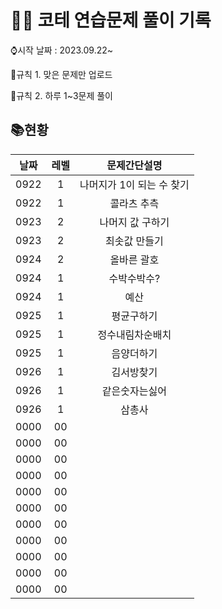 # 👩‍💻 코테 연습문제 풀이 기록

⌚시작 날짜 : 2023.09.22~

📌규칙 1. 맞은 문제만 업로드


📌규칙 2. 하루 1~3문제 풀이

## 📚현황

| 날짜 | 레벨 |       문제간단설명        |
| :--: | :--: | :-----------------------: |
| 0922 |  1   | 나머지가 1이 되는 수 찾기 |
| 0922 |  1   |        콜라츠 추측        |
| 0923 |  2   |     나머지 값 구하기      |
| 0923 |  2   |       최솟값 만들기       |
| 0924 |  2   |        올바른 괄호        |
| 0924 |  1   |        수박수박수?        |
| 0924 |  1   |           예산            |
| 0925 |  1   |        평균구하기         |
| 0925 |  1   |    정수내림차순배치       |
| 0925 |  1   |       음양더하기          |
| 0926 |  1   |     김서방찾기            |
| 0926 |  1   |         같은숫자는싫어    |
| 0926 |  1  |         삼총사             |
| 0000 |  00  |                           |
| 0000 |  00  |                           |
| 0000 |  00  |                           |
| 0000 |  00  |                           |
| 0000 |  00  |                           |
| 0000 |  00  |                           |
| 0000 |  00  |                           |
| 0000 |  00  |                           |
| 0000 |  00  |                           |
| 0000 |  00  |                           |
| 0000 |  00  |                           |
